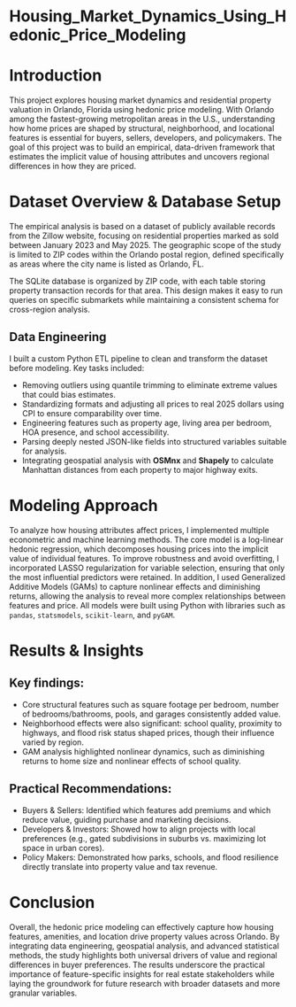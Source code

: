 # Housing_Market_Dynamics_Using_Hedonic_Price_Modeling

# Introduction
This project explores housing market dynamics and residential property valuation in Orlando, Florida using hedonic price modeling. With Orlando among the fastest-growing metropolitan areas in the U.S., understanding how home prices are shaped by structural, neighborhood, and locational features is essential for buyers, sellers, developers, and policymakers. The goal of this project was to build an empirical, data-driven framework that estimates the implicit value of housing attributes and uncovers regional differences in how they are priced.

# Dataset Overview & Database Setup
The empirical analysis is based on a dataset of publicly available records from the Zillow website, focusing on residential properties marked as sold between January 2023 and May 2025. The geographic scope of the study is limited to ZIP codes within the Orlando postal region, defined specifically as areas where the city name is listed as Orlando, FL.

The SQLite database is organized by ZIP code, with each table storing property transaction records for that area. This design makes it easy to run queries on specific submarkets while maintaining a consistent schema for cross-region analysis.

## Data Engineering
I built a custom Python ETL pipeline to clean and transform the dataset before modeling. Key tasks included:
- Removing outliers using quantile trimming to eliminate extreme values that could bias estimates.
- Standardizing formats and adjusting all prices to real 2025 dollars using CPI to ensure comparability over time.
- Engineering features such as property age, living area per bedroom, HOA presence, and school accessibility.
- Parsing deeply nested JSON-like fields into structured variables suitable for analysis.
- Integrating geospatial analysis with **OSMnx** and **Shapely** to calculate Manhattan distances from each property to major highway exits.

# Modeling Approach
To analyze how housing attributes affect prices, I implemented multiple econometric and machine learning methods. The core model is a log-linear hedonic regression, which decomposes housing prices into the implicit value of individual features. To improve robustness and avoid overfitting, I incorporated LASSO regularization for variable selection, ensuring that only the most influential predictors were retained. In addition, I used Generalized Additive Models (GAMs) to capture nonlinear effects and diminishing returns, allowing the analysis to reveal more complex relationships between features and price. All models were built using Python with libraries such as `pandas`, `statsmodels`, `scikit-learn`, and `pyGAM`.


# Results & Insights

## Key findings:
- Core structural features such as square footage per bedroom, number of bedrooms/bathrooms, pools, and garages consistently added value.  
- Neighborhood effects were also significant: school quality, proximity to highways, and flood risk status shaped prices, though their influence varied by region.  
- GAM analysis highlighted nonlinear dynamics, such as diminishing returns to home size and nonlinear effects of school quality.

## Practical Recommendations:
- Buyers & Sellers: Identified which features add premiums and which reduce value, guiding purchase and marketing decisions.
- Developers & Investors: Showed how to align projects with local preferences (e.g., gated subdivisions in suburbs vs. maximizing lot space in urban cores).
- Policy Makers: Demonstrated how parks, schools, and flood resilience directly translate into property value and tax revenue.

# Conclusion
Overall, the hedonic price modeling can effectively capture how housing features, amenities, and location drive property values across Orlando. By integrating data engineering, geospatial analysis, and advanced statistical methods, the study highlights both universal drivers of value and regional differences in buyer preferences. The results underscore the practical importance of feature-specific insights for real estate stakeholders while laying the groundwork for future research with broader datasets and more granular variables.
